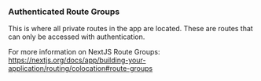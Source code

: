 ### Authenticated Route Groups

This is where all private routes in the app are located.
These are routes that can only be accessed with authentication.

For more information on NextJS Route Groups:
https://nextjs.org/docs/app/building-your-application/routing/colocation#route-groups
